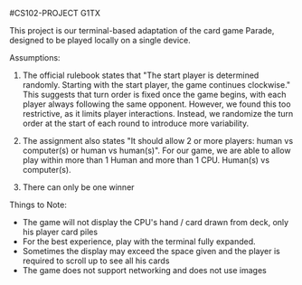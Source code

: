 #CS102-PROJECT G1TX

This project is our terminal-based adaptation of the card game Parade, designed to be played locally on a single device.

Assumptions:

1) The official rulebook states that "The start player is determined randomly. Starting with the start player, the game continues clockwise." This suggests that turn order is fixed once the game begins, with each player always following the same opponent. However, we found this too restrictive, as it limits player interactions. Instead, we randomize the turn order at the start of each round to introduce more variability.

2) The assignment also states "It should allow 2 or more players: human vs computer(s) or human vs human(s)". For our game, we are able to allow play within more than 1 Human and more than 1 CPU. Human(s) vs computer(s).

3) There can only be one winner


Things to Note:

- The game will not display the CPU's hand / card drawn from deck, only his player card piles
- For the best experience, play with the terminal fully expanded.
- Sometimes the display may exceed the space given and the player is required to scroll up to see all his cards
- The game does not support networking and does not use images 